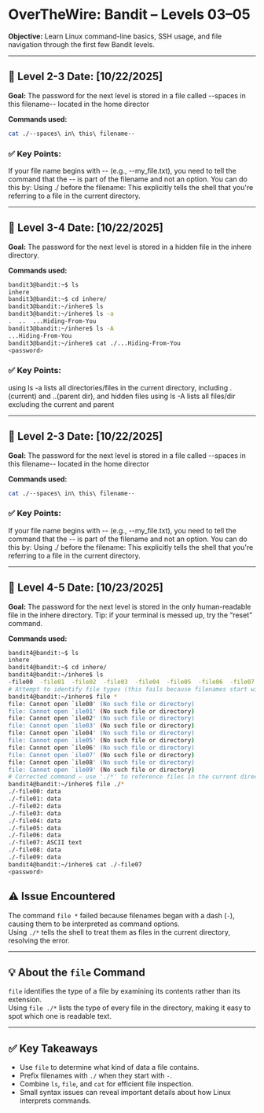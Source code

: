 # OverTheWire: Bandit – Levels 03–05

 
**Objective:** Learn Linux command-line basics, SSH usage, and file navigation through the first few Bandit levels.

---

## 🧱 Level 2-3 **Date:** [10/22/2025] 
**Goal:** The password for the next level is stored in a file called --spaces in this filename-- located in the home director

**Commands used:**
```bash
cat ./--spaces\ in\ this\ filename--
```

### ✅ Key Points:
If your file name begins with -- (e.g., --my_file.txt), you need to tell the command that the -- is part of the filename and not an option. 
You can do this by: Using ./ before the filename: This explicitly tells the shell that you're referring to a file in the current directory.

---

## 🧱 Level 3-4 **Date:** [10/22/2025] 
**Goal:** The password for the next level is stored in a hidden file in the inhere directory.

**Commands used:**
```bash
bandit3@bandit:~$ ls
inhere
bandit3@bandit:~$ cd inhere/
bandit3@bandit:~/inhere$ ls
bandit3@bandit:~/inhere$ ls -a
.  ..  ...Hiding-From-You
bandit3@bandit:~/inhere$ ls -A
...Hiding-From-You
bandit3@bandit:~/inhere$ cat ./...Hiding-From-You
<password>

```

### ✅ Key Points:
using ls -a lists all directories/files in the current directory, including . (current) and ..(parent dir), and hidden files
using ls -A lists all files/dir excluding the current and parent 

---
## 🧱 Level 2-3 **Date:** [10/22/2025] 
**Goal:** The password for the next level is stored in a file called --spaces in this filename-- located in the home director

**Commands used:**
```bash
cat ./--spaces\ in\ this\ filename--
```

### ✅ Key Points:
If your file name begins with -- (e.g., --my_file.txt), you need to tell the command that the -- is part of the filename and not an option. 
You can do this by: Using ./ before the filename: This explicitly tells the shell that you're referring to a file in the current directory.

---

## 🧱 Level 4-5 **Date:** [10/23/2025] 
**Goal:** The password for the next level is stored in the only human-readable file in the inhere directory. Tip: if your terminal is messed up, try the “reset” command.

**Commands used:**
```bash
bandit4@bandit:~$ ls
inhere
bandit4@bandit:~$ cd inhere/
bandit4@bandit:~/inhere$ ls
-file00  -file01  -file02  -file03  -file04  -file05  -file06  -file07  -file08  -file09
# Attempt to identify file types (this fails because filenames start with '-')
bandit4@bandit:~/inhere$ file * 
file: Cannot open `ile00' (No such file or directory)
file: Cannot open `ile01' (No such file or directory)
file: Cannot open `ile02' (No such file or directory)
file: Cannot open `ile03' (No such file or directory)
file: Cannot open `ile04' (No such file or directory)
file: Cannot open `ile05' (No such file or directory)
file: Cannot open `ile06' (No such file or directory)
file: Cannot open `ile07' (No such file or directory)
file: Cannot open `ile08' (No such file or directory)
file: Cannot open `ile09' (No such file or directory)
# Corrected command — use './*' to reference files in the current directory
bandit4@bandit:~/inhere$ file ./*
./-file00: data
./-file01: data
./-file02: data
./-file03: data
./-file04: data
./-file05: data
./-file06: data
./-file07: ASCII text
./-file08: data
./-file09: data
bandit4@bandit:~/inhere$ cat ./-file07
<password>

```

## ⚠️ Issue Encountered

The command `file *` failed because filenames began with a dash (`-`), causing them to be interpreted as command options.  
Using `./*` tells the shell to treat them as files in the current directory, resolving the error.

---

## 💡 About the `file` Command

`file` identifies the type of a file by examining its contents rather than its extension.  
Using `file ./*` lists the type of every file in the directory, making it easy to spot which one is readable text.

---

## ✅ Key Takeaways

- Use `file` to determine what kind of data a file contains.  
- Prefix filenames with `./` when they start with `-`.  
- Combine `ls`, `file`, and `cat` for efficient file inspection.  
- Small syntax issues can reveal important details about how Linux interprets commands.
